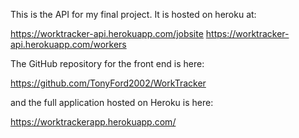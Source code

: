 This is the API for my final project. It is hosted on heroku at:

https://worktracker-api.herokuapp.com/jobsite
https://worktracker-api.herokuapp.com/workers

The GitHub repository for the front end is here:

https://github.com/TonyFord2002/WorkTracker

and the full application hosted on Heroku is here:

https://worktrackerapp.herokuapp.com/
